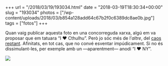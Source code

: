 +++
url = "/2018/03/19/193034.html"
date = "2018-03-19T18:30:34+00:00"
slug = "193034"
photos = ["/wp-content/uploads/2018/03/b854a128add64c67b2f0c6389dc8ae0b.jpg"]
tags = ["fotos"]
+++

Quan vaig publicar aquesta foto en una concorreguda xarxa, algú em va proposar que em tatuara “I ❤️ Cthulhu”. Però jo sóc més de l’*altre*, del [caos reptant](https://ca.wikipedia.org/wiki/Nyarlathotep). Afinitats, en tot cas, que no convé esventar impúdicament. Si no és dissimulant-les, per exemple amb un —aparentment— anodí “I ❤️ NY”.

<img src="/wp-content/uploads/2018/03/b854a128add64c67b2f0c6389dc8ae0b.jpg" class="img-responsive">

